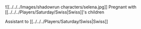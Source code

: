 ![[../../../Images/shadowrun characters/selena.jpg]]
Pregnant with [[../../../Players/Saturday/Swiss|Swiss]]'s children

Assistant to [[../../../Players/Saturday/Swiss|Swiss]]